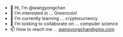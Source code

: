- 👋 Hi, I’m @wangyongchan
- 👀 I’m interested in ... Greencoin!
- 🌱 I’m currently learning ... cryptocurrency
- 💞️ I’m looking to collaborate on ... computer science
- 📫 How to reach me ... wangyongchan@gmx.com
